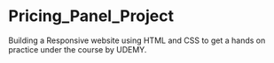 # Pricing_Panel_Project
Building a Responsive website using HTML and CSS to get a hands on practice under the course by UDEMY.
